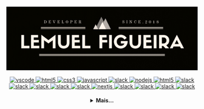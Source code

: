   <p align="center">
    <img src="./banner.png" alt="banner" />
  </p>

  <p align="center">
   <a href="https://code.visualstudio.com/">
      <img src="https://cdn.jsdelivr.net/gh/devicons/devicon/icons/vscode/vscode-original.svg" alt="vscode" width="40" height="40"/>
   </a>
   <a href="https://developer.mozilla.org/pt-BR/docs/Web/HTML">
      <img src="https://cdn.jsdelivr.net/gh/devicons/devicon/icons/html5/html5-plain.svg" alt="html5" width="40" height="40"/>
   </a>
   <a href="https://developer.mozilla.org/pt-BR/docs/Web/CSS">
      <img src="https://cdn.jsdelivr.net/gh/devicons/devicon/icons/css3/css3-plain.svg" alt="css3" width="40" height="40"/>
   </a>
   <a href="https://developer.mozilla.org/en-US/docs/Web/JavaScript">
      <img src="https://cdn.jsdelivr.net/gh/devicons/devicon/icons/javascript/javascript-original.svg" alt="javascript" width="40" height="40"/>
   </a>
   <a href="https://www.typescriptlang.org/">
      <img src="https://cdn.jsdelivr.net/gh/devicons/devicon/icons/typescript/typescript-original.svg" alt="slack" width="40" height="40"/>
   </a>
   <a href="https://nodejs.org">
      <img src="https://cdn.jsdelivr.net/gh/devicons/devicon/icons/nodejs/nodejs-plain.svg" alt="nodejs" width="40" height="40"/>
   </a>
   <a href="https://nestjs.com/">
      <img src="https://cdn.jsdelivr.net/gh/devicons/devicon/icons/nestjs/nestjs-plain.svg" alt="html5" width="40" height="40"/>
   </a>
   <a href="https://graphql.org/">
      <img src="https://cdn.jsdelivr.net/gh/devicons/devicon/icons/graphql/graphql-plain.svg" alt="slack" width="40" height="40"/>
   </a>
   <a href="https://redis.io/">
      <img src="https://cdn.jsdelivr.net/gh/devicons/devicon/icons/redis/redis-original.svg" alt="slack" width="40" height="40"/>
   </a>
   <a href="https://www.postgresql.org/">
      <img src="https://cdn.jsdelivr.net/gh/devicons/devicon/icons/postgresql/postgresql-plain.svg" alt="slack" width="40" height="40"/>
   </a>
   <a href="https://www.mongodb.com/">
      <img src="https://cdn.jsdelivr.net/gh/devicons/devicon/icons/mongodb/mongodb-original.svg" alt="slack" width="40" height="40"/>
   </a>
   <a href="https://pt-br.reactjs.org/">
      <img src="https://cdn.jsdelivr.net/gh/devicons/devicon/icons/react/react-original.svg" alt="slack" width="40" height="40"/>
   </a>
   <a href="https://nextjs.org/">
      <img src="https://cdn.jsdelivr.net/gh/devicons/devicon/icons/nextjs/nextjs-line.svg" alt="nextjs" width="40" height="40"/>
   </a>
   <a href="https://tailwindcss.com/">
      <img src="https://cdn.jsdelivr.net/gh/devicons/devicon/icons/tailwindcss/tailwindcss-plain.svg" alt="slack" width="40" height="40"/>
   </a>
   <a href="https://mui.com/pt/">
      <img src="https://cdn.jsdelivr.net/gh/devicons/devicon/icons/materialui/materialui-original.svg" alt="slack" width="40" height="40"/>
   </a>
   <a href="https://jestjs.io/pt-BR/">
      <img src="https://cdn.jsdelivr.net/gh/devicons/devicon/icons/jest/jest-plain.svg" alt="slack" width="40" height="40"/>
   </a>
   <a href="https://www.linkedin.com/in/lemuel-p-figueira-237860186/">
      <img src="https://cdn.jsdelivr.net/gh/devicons/devicon/icons/linkedin/linkedin-original.svg" alt="slack" width="40" height="40"/>
   </a>
</p>

<h4 align="center">
<details>
<summary>Mais...</summary>
<h1 align="center"><img src="https://media.giphy.com/media/hvRJCLFzcasrR4ia7z/giphy.gif" width="25px">Oi meu nome é Lemuel</h1></img>

<p align="center">
  <a href="https://github.com/LemuelFigueira">
    <img
      align="center"
      height="150em"
      src="https://github-readme-stats.vercel.app/api?username=LemuelFigueira&show_icons=true&include_all_commits=true&count_private=true&theme=tokyonight"
    />
  </a>
  <a href="https://github.com/LemuelFigueira">
    <img
      align="center"
      height="150em"
      src="https://github-readme-stats.vercel.app/api/top-langs/?username=LemuelFigueira&show_icons=true&include_all_commits=true&count_private=true&layout=compact&theme=tokyonight"
    />
  </a>
</p>


<p align="center">
  <a href="https://github.com/LemuelFigueira">
    <img
      align="center"
      src="https://github-profile-trophy.vercel.app/?username=LemuelFigueira&theme=onedark&no-frame=true&row=1&&margin-w=20&no-bg=true"
    />
  </a>
</a>
</p>

<h3 align="center">Trabalhando em:</h3>

<p align="center">
  <a href="https://github.com/LemuelFigueira/rastreio-svelte">
    <img
      align="center"
      height="120em"
      src="https://github-readme-stats.vercel.app/api/pin/?username=LemuelFigueira&repo=rastreio-svelte&theme=tokyonight">
    </img>
  </a>
</p>

<h3 align="center">Sobre mim:</h3>

<p align="center">
  <a href="https://instagram.com/LemuelFigueira/">
    <img
      align="center"
      src="https://img.shields.io/badge/Instagram-1C1C1C?style=for-the-badge&logo=instagram&logoColor=00FFFF"
    />
  </a>
  <a href="https://twitter.com/LemuelFigueira">
    <img
      align="center"
      src="https://img.shields.io/badge/Twitter-1C1C1C?style=for-the-badge&logo=twitter&logoColor=00FFFF"
    />
  </a>
  <a href="https://www.linkedin.com/in/lemuel-p-figueira-237860186/">
    <img
         align="center"
         src="https://img.shields.io/badge/LinkedIn-1C1C1C?style=for-the-badge&logo=linkedin&logoColor=00FFFF"
  </a>
</p>
<h5 align="center">@pv.lemu</h5>
</details>

